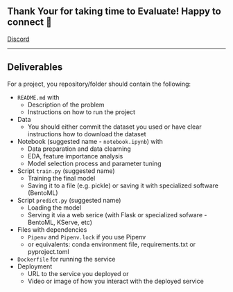 ## Thank Your for taking time to Evaluate! Happy to connect 🤗

[Discord](https://discord.com/users/757504251617345626)

---

## Deliverables

For a project, you repository/folder should contain the following:

* `README.md` with
    * Description of the problem
    * Instructions on how to run the project
* Data
    * You should either commit the dataset you used or have clear instructions how to download the dataset
* Notebook (suggested name - `notebook.ipynb`) with
    * Data preparation and data clearning
    * EDA, feature importance analysis
    * Model selection process and parameter tuning
* Script `train.py` (suggested name)
    * Training the final model
    * Saving it to a file (e.g. pickle) or saving it with specialized software (BentoML)
* Script `predict.py` (suggested name)
    * Loading the model
    * Serving it via a web serice (with Flask or specialized sofware - BentoML, KServe, etc)
* Files with dependencies
    * `Pipenv` and `Pipenv.lock` if you use Pipenv
    * or equivalents: conda environment file, requirements.txt or pyproject.toml
* `Dockerfile` for running the service
* Deployment
    * URL to the service you deployed or
    * Video or image of how you interact with the deployed service
